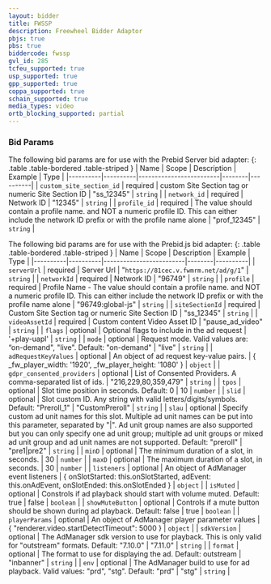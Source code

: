 ```yaml
---
layout: bidder
title: FWSSP
description: Freewheel Bidder Adaptor
pbjs: true
pbs: true
biddercode: fwssp
gvl_id: 285
tcfeu_supported: true
usp_supported: true
gpp_supported: true
coppa_supported: true
schain_supported: true
media_types: video
ortb_blocking_supported: partial
---
```


### Bid Params

The following bid params are for use with the Prebid Server bid adapter:
{: .table .table-bordered .table-striped }
| Name     | Scope    | Description | Example | Type     |
|----------|----------|-------------------------|--------|----------|
| `custom_site_section_id` | required | custom Site Section tag or numeric Site Section ID | "ss_12345" | `string` |
| `network_id` | required | Network ID | "12345" | `string` |
| `profile_id` | required | The value should contain a profile name. and NOT a numeric profile ID. This can either include the network ID prefix or with the profile name alone | "prof_12345" | `string` |

The following bid params are for use with the Prebid.js bid adapter:
{: .table .table-bordered .table-striped }
| Name     | Scope    | Description | Example | Type     |
|----------|----------|-------------------------|--------|----------|
| `serverUrl` | required | Server Url | "`https://81cec.v.fwmrm.net/ad/g/1`"   | `string` |
| `networkId` | required | Network ID | "96749" | `string` |
| `profile` | required | Profile Name - The value should contain a profile name. and NOT a numeric profile ID. This can either include the network ID prefix or with the profile name alone | "96749:global-js"   | `string`   |
| `siteSectionId` | required | Custom Site Section tag or numeric Site Section ID | "ss_12345" | `string` |
| `videoAssetId` | required | Custom content Video Asset ID | "pause_ad_video" | `string` |
| `flags` | optional | Optional flags to include in the ad request | '+play-uapl' | `string` |
| `mode` | optional | Request mode. Valid values are: “on-demand", "live". Default: "on-demand" | "live" | `string` |
| `adRequestKeyValues` | optional | An object of ad request key-value pairs. | { \_fw_player_width: '1920', \_fw_player_height: '1080' } | `object` |
| `gdpr_consented_providers` | optional | List of Consented Providers. A comma-separated list of ids. | "216,229,80,359,479" | `string` |
| `tpos` | optional | Slot time position in seconds. Default: 0 | 10 | `number` |
| `slid` | optional | Slot custom ID. Any string with valid letters/digits/symbols. Default: "Preroll_1" | "CustomPreroll" | `string` |
| `slau` | optional | Specify custom ad unit names for this slot. Multiple ad unit names can be put into this parameter, separated by "\|". Ad unit group names are also supported but you can only specify one ad unit group; multiple ad unit groups or mixed ad unit group and ad unit names are not supported. Default: "preroll" | "pre1\|pre2" | `string` |
| `minD` | optional | The minimum duration of a slot, in seconds. | 30 | `number` |
| `maxD` | optional | The maximum duration of a slot, in seconds. | 30 | `number` |
| `listeners` | optional | An object of AdManager event listeners | { onSlotStarted: this.onSlotStarted, adEvent: this.onAdEvent, onSlotEnded: this.onSlotEnded } | `object` |
| `isMuted` | optional | Constrols if ad playback should start with volume muted. Default: true | false | `boolean` |
| `showMuteButton` | optional | Controls if a mute button should be shown during ad playback.  Default: false | true | `boolean` |
| `playerParams` | optional | An object of AdManager player parameter values | { "renderer.video.startDetectTimeout": 5000 } | `object` |
| `sdkVersion` | optional | The AdManager sdk version to use for playback. This is only valid for "outstream" formats. Default: "7.10.0" | "7.11.0" | `string` |
| `format` | optional | The format to use for displaying the ad. Default: outstream | "inbanner" | `string` |
| `env` | optional | The AdManager build to use for ad playback. Valid values: "prd", "stg". Default: "prd" | "stg" | `string` |
